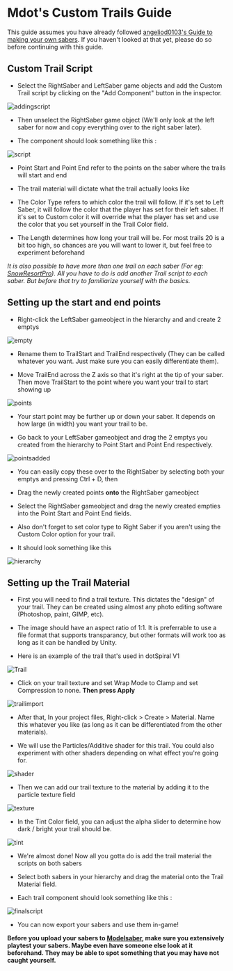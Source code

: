 # Mdot's Custom Trails Guide

This guide assumes you have already followed [angeliod0103's Guide to making your own sabers](https://bs.assistant.moe/Sabers/). If you haven't looked at that yet, please do so before continuing with this guide.

## Custom Trail Script

- Select the RightSaber and LeftSaber game objects and add the Custom Trail script by clicking on the "Add Component" button in the inspector.

![addingscript](Images/addingscript.jpg)

- Then unselect the RightSaber game object (We'll only look at the left saber for now and copy everything over to the right saber later).

- The component should look something like this :

![script](Images/script.jpg)

- Point Start and Point End refer to the points on the saber where the trails will start and end

- The trail material will dictate what the trail actually looks like

- The Color Type refers to which color the trail will follow. If it's set to Left Saber, it will follow the color that the player has set for their left saber. If it's set to Custom color it will override what the player has set and use the color that you set yourself in the Trail Color field.

- The Length determines how long your trail will be. For most trails 20 is a bit too high, so chances are you will want to lower it, but feel free to experiment beforehand

 *It is also possible to have more than one trail on each saber (For eg: [SnowResortPro](https://modelsaber.com/Sabers/?id=1571583763)). All you have to do is add another Trail script to each saber. But before that try to familiarize yourself with the basics.*

## Setting up the start and end points

- Right-click the LeftSaber gameobject in the hierarchy and and create 2 emptys

![empty](Images/empty.jpg)

- Rename them to TrailStart and TrailEnd respectively (They can be called whatever you want. Just make sure you can easily differentiate them).

- Move TrailEnd across the Z axis so that it's right at the tip of your saber. Then move TrailStart to the point where you want your trail to start showing up

![points](Images/points.jpg)

- Your start point may be further up or down your saber. It depends on how large (in width) you want your trail to be. 

- Go back to your LeftSaber gameobject and drag the 2 emptys you created from the hierarchy to Point Start and Point End respectively.

![pointsadded](Images/pointsadded.jpg)

- You can easily copy these over to the RightSaber by selecting both your emptys and pressing Ctrl + D, then 

- Drag the newly created points **onto** the RightSaber gameobject

- Select the RightSaber gameobject and drag the newly created empties into the Point Start and Point End fields.

- Also don't forget to set color type to Right Saber if you aren't using the Custom Color option for your trail.

- It should look something like this

![hierarchy](Images/hierarchy.jpg)

## Setting up the Trail Material

- First you will need to find a trail texture. This dictates the "design" of your trail. They can be created using almost any photo editing software (Photoshop, paint, GIMP, etc). 

- The image should have an aspect ratio of 1:1. It is preferrable to use a file format that supports transparancy, but other formats will work too as long as it can be handled by Unity.

- Here is an example of the trail that's used in dotSpiral V1

![Trail](Images/Trail.png)

- Click on your trail texture and set Wrap Mode to Clamp and set Compression to none. **Then press Apply**

![trailimport](Images/trailimport.jpg)

- After that, In your project files, Right-click > Create > Material. Name this whatever you like (as long as it can be differentiated from the other materials).

- We will use the Particles/Additive shader for this trail. You could also experiment with other shaders depending on what effect you're going for. 
	
![shader](Images/shader.jpg)

- Then we can add our trail texture to the material by adding it to the particle texture field

![texture](Images/texture.jpg)

- In the Tint Color field, you can adjust the alpha slider to determine how dark / bright your trail should be.

![tint](Images/tint.jpg)

- We're almost done! Now all you gotta do is add the trail material the scripts on both sabers

- Select both sabers in your hierarchy and drag the material onto the Trail Material field.

- Each trail component should look something like this :

![finalscript](Images/fscript.jpg)

- You can now export your sabers and use them in-game!

**Before you upload your sabers to [Modelsaber](https://modelsaber.com/Sabers/), make sure you extensively playtest your sabers. Maybe even have someone else look at it beforehand. They may be able to spot something that you may have not caught yourself.**








